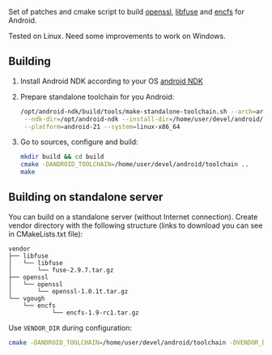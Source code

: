 Set of patches and cmake script to build [openssl](http://openssl.org),
[libfuse](https://github.com/libfuse/libfuse) and
[encfs](https://github.com/vgough/encfs) for Android.

Tested on Linux. Need some improvements to work on Windows.

## Building

1. Install Android NDK according to your OS
   [android NDK](https://developer.android.com/ndk/downloads/index.html)

2. Prepare standalone toolchain for you Android:

   ```sh
   /opt/android-ndk/build/tools/make-standalone-toolchain.sh --arch=arm \
   	--ndk-dir=/opt/android-ndk --install-dir=/home/user/devel/android/toolchain \
   	--platform=android-21 --system=linux-x86_64
   ```

3. Go to sources, configure and build:

   ```sh
   mkdir build && cd build
   cmake -DANDROID_TOOLCHAIN=/home/user/devel/android/toolchain ..
   make
   ```

## Building on standalone server

You can build on a standalone server (without Internet connection).
Create vendor directory with the following structure (links to download
you can see in CMakeLists.txt file):

```
vendor
├── libfuse
│   └── libfuse
│       └── fuse-2.9.7.tar.gz
├── openssl
│   └── openssl
│       └── openssl-1.0.1t.tar.gz
└── vgough
    └── encfs
            └── encfs-1.9-rc1.tar.gz
```

Use `VENDOR_DIR` during configuration:

   ```sh
   cmake -DANDROID_TOOLCHAIN=/home/user/devel/android/toolchain -DVENDOR_DIR=/home/user/vendor
   ```

